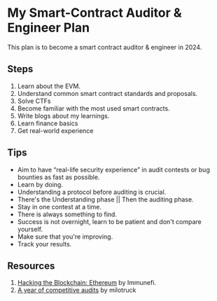 # My Smart-Contract Auditor & Engineer Plan
This plan is to become a smart contract auditor & engineer in 2024.

## Steps
1. Learn about the EVM.
2. Understand common smart contract standards and proposals.
3. Solve CTFs
4. Become familiar with the most used smart contracts.      
5. Write blogs about my learnings.
6. Learn finance basics
7. Get real-world experience
   

## Tips
* Aim to have “real-life security experience” in audit contests or bug bounties as fast as possible.
* Learn by doing.
* Understanding a protocol before auditing is crucial.
* There's the Understanding phase || Then the auditing phase.
* Stay in one contest at a time.
* There is always something to find.
* Success is not overnight, learn to be patient and don't compare yourself.
* Make sure that you're improving.
* Track your results.

## Resources
1. [Hacking the Blockchain: Ethereum](https://medium.com/immunefi/hacking-the-blockchain-an-ultimate-guide-4f34b33c6e8b) by Immunefi.
2. [A year of competitive audits](https://milotruck.github.io//blog/A-year-of-Competitive-Audits/#2022-the-beginning) by milotruck

